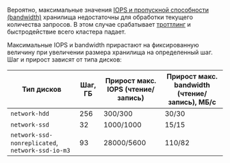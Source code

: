 Вероятно, максимальные значения [IOPS и пропускной способности (bandwidth)](../compute/concepts/storage-read-write.md) хранилища недостаточны для обработки текущего количества запросов. В этом случае срабатывает [троттлинг](../compute/concepts/storage-read-write.md#throttling) и быстродействие всего кластера падает.

Максимальные IOPS и bandwidth прирастают на фиксированную величину при увеличении размера хранилища на определенный шаг. Шаг и прирост зависят от типа дисков:

| Тип дисков                  | Шаг, ГБ | Прирост макс. IOPS (чтение/запись) | Прирост макс. bandwidth (чтение/запись), МБ/с |
|-----------------------------|---------|------------------------------------|-----------------------------------------------|
| `network-hdd`               | 256     | 300/300                            | 30/30                                         |
| `network-ssd`               | 32      | 1000/1000                          | 15/15                                         |
| `network-ssd-nonreplicated`, `network-ssd-io-m3` | 93      | 28000/5600                         | 110/82                                        |
